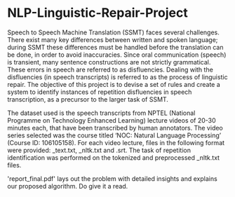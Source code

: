 # NLP-Linguistic-Repair-Project

Speech to Speech Machine Translation (SSMT) faces several challenges. There exist many key differences between written and spoken language; during SSMT these differences must be handled before the translation can be done, in order to avoid inaccuracies. Since oral communication (speech) is transient, many sentence constructions are not strictly grammatical. These errors in speech are referred to as disfluencies. Dealing with the disfluencies (in speech transcripts) is referred to as the process of linguistic repair.
The objective of this project is to devise a set of rules and create a system to identify instances of repetition disfluencies in speech transcription, as a precursor to the larger task of SSMT.

The dataset used is the speech transcripts from NPTEL (National Programme on Technology Enhanced Learning) lecture videos of 20-30 minutes each, that have been transcribed by human annotators. The video series selected was the course titled ‘NOC: Natural Language Processing’ (Course ID: 106105158). For each video lecture, files in the following format were provided: <no>_text.txt, <no>_nltk.txt and <no>.srt. The task of repetition identification was performed on the tokenized and preprocessed <no>_nltk.txt files.

'report_final.pdf' lays out the problem with detailed insights and explains our proposed algorithm. Do give it a read.
